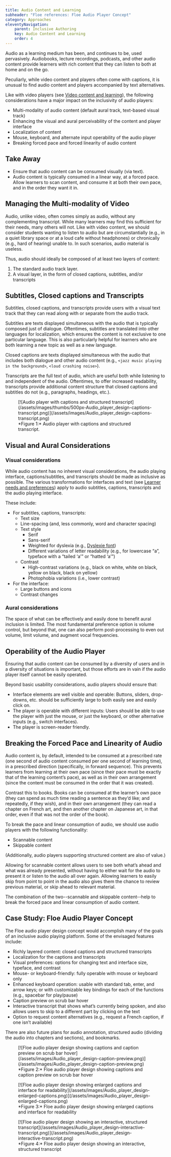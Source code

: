 ```yaml
---
title: Audio Content and Learning
subheader: "Floe references: Floe Audio Player Concept"
category: Approaches
eleventyNavigation:
    parent: Inclusive Authoring
    key: Audio Content and Learning
    order: 4
---
```


Audio as a learning medium has been, and continues to be, used pervasively. Audiobooks, lecture recordings, podcasts,
and other audio content provide learners with rich content that they can listen to both at home and on the go.

Peculiarly, while video content and players often come with captions, it is unusual to find audio content and players
accompanied by text alternatives.

Like with video players (see [Video content and learning](VideoContentAndLearning.html)), the following considerations
have a major impact on the inclusivity of audio players:

* Multi-modality of audio content (default aural track, text-based visual track)
* Enhancing the visual and aural perceivability of the content and player interface
* Localization of content
* Mouse, keyboard, and alternate input operability of the audio player
* Breaking forced pace and forced linearity of audio content

## Take Away

* Ensure that audio content can be consumed visually (via text).
* Audio content is typically consumed in a linear way, at a forced pace. Allow learners to scan content, and consume it
at both their own pace, and in the order they want it in.

## Managing the Multi-modality of Video

Audio, unlike video, often comes simply as audio, without any complementing transcript. While many learners may find
this sufficient for their needs, many others will not. Like with video content, we should consider students wanting to
listen to audio but are circumstantially (e.g., in a quiet library space or at a loud cafe without headphones) or
chronically (e.g., hard of hearing) unable to. In such scenarios, audio material is useless.

Thus, audio should ideally be composed of at least two layers of content:

1. The standard audio track layer.
2. A visual layer, in the form of closed captions, subtitles, and/or transcripts

## Subtitles, Closed captions and Transcripts

Subtitles, closed captions, and transcripts provide users with a visual text track that they can read along with or
separate from the audio track.

Subtitles are texts displayed simultaneous with the audio that is typically composed just of dialogue. Oftentimes,
subtitles are translated into other languages for localization, which ensures the content is not exclusive to one
particular language. This is also particularly helpful for learners who are both learning a new topic as well as a new language.

Closed captions are texts displayed simultaneous with the audio that includes both dialogue and other audio content
(e.g., `<jazz music playing in the background>`, `<loud crashing noise>`).

Transcripts are the full text of audio, which are useful both while listening to and independent of the audio.
Oftentimes, to offer increased readability, transcripts provide additional content structure that closed captions and
subtitles do not (e.g., paragraphs, headings, etc.).

<figure>
[![Audio player with captions and structured transcript](/assets/images/thumbs/500px-Audio_player_design-captions-transcript.png)](/assets/images/Audio_player_design-captions-transcript.png)
<figcaption>
*Figure 1:* Audio player with captions and structured transcript.
</figcaption>
</figure>

## Visual and Aural Considerations

### Visual considerations

While audio content has no inherent visual considerations, the audio playing interface, captions/subtitles, and
transcripts should be made as inclusive as possible. The various transformations for interfaces and text (see
[Learner needs and preferences](MeetLearnerNeedsAndPreferences.html)) apply to audio subtitles, captions, transcripts
and the audio playing interface.

These include:

* For subtitles, captions, transcripts:
  * Text size
  * Line-spacing (and, less commonly, word and character spacing)
  * Text style
    * Serif
    * Sans-serif
    * Weighted for dyslexia (e.g., [Dyslexie font](http://www.dyslexiefont.com/en/dyslexia-font/))
    * Different variations of letter readability (e.g., for lowercase “a”,
    typeface with a “tailed ‘a’” or “hatted ‘a’”)
  * Contrast
    * High-contrast variations (e.g., black on white, white on black, yellow
    on black, black on yellow)
    * Photophobia variations (i.e., lower contrast)
* For the interface:
  * Large buttons and icons
  * Contrast changes

### Aural considerations

The space of what can be effectively and easily done to benefit aural inclusion is limited. The most fundamental
preference option is volume control, but beyond that, one can also perform post-processing to even out volume, limit
volume, and augment vocal frequencies.

## Operability of the Audio Player

Ensuring that audio content can be consumed by a diversity of users and in a diversity of situations is important, but
those efforts are in vain if the audio player itself cannot be easily operated.

Beyond basic usability considerations, audio players should ensure that:

* Interface elements are well visible and operable: Buttons, sliders, drop-downs, etc. should be sufficiently large to
both easily see and easily click on.
* The player is operable with different inputs: Users should be able to use the player with just the mouse, or just the
keyboard, or other alternative inputs (e.g., switch interfaces).
* The player is screen-reader friendly.

## Breaking the Forced Pace and Linearity of Audio

Audio content is, by default, intended to be consumed at a prescribed rate (one second of audio content consumed per one
second of learning time), in a prescribed direction (specifically, in forward sequence). This prevents learners from
learning at their own pace (since their pace must be exactly that of the learning content’s pace), as well as in their
own arrangement (since the content must be consumed in the order that it was created).

Contrast this to books. Books can be consumed at the learner’s own pace (they can spend as much time reading a sentence
as they’d like; and repeatedly, if they wish), and in their own arrangement (they can read a chapter on French art, and
then another chapter on Japanese art, in that order, even if that was not the order of the book).

To break the pace and linear consumption of audio, we should use audio players with the following functionality:

* Scannable content
* Skippable content

(Additionally, audio players supporting structured content are also of value.)

Allowing for scannable content allows users to see both what’s ahead and what was already presented, without having to
either wait for the audio to present it or listen to the audio all over again. Allowing learners to easily skip from
point to point in the audio also gives them the chance to review previous material, or skip ahead to relevant material.

The combination of the two--scannable and skippable content--help to break the forced pace and linear consumption of
audio content.

## Case Study: Floe Audio Player Concept

The Floe audio player design concept would accomplish many of the goals of an inclusive audio playing platform. Some of
the envisaged features include:

* Richly layered content: closed captions and structured transcripts
* Localization for the captions and transcripts
* Visual preferences: options for changing text and interface size, typeface, and contrast
* Mouse- or keyboard-friendly: fully operable with mouse or keyboard only
* Enhanced keyboard operation: usable with standard tab, enter, and arrow keys; or with customizable key bindings for
each of the functions (e.g., spacebar for play/pause)
* Caption preview on scrub bar hover
* Interactive transcript that shows what’s currently being spoken, and also allows users to skip to a different part by
clicking on the text
* Option to request content alternatives (e.g., request a French caption, if one isn’t available)

There are also future plans for audio annotation, structured audio (dividing the audio into chapters and sections), and bookmarks.

<figure>
[![Floe audio player design showing captions and caption preview on scrub bar hover](/assets/images/Audio_player_design-caption-preview.png)](/assets/images/Audio_player_design-caption-preview.png)
<figcaption>
*Figure 2:* Floe audio player design showing captions and caption preview on scrub bar hover
</figcaption>
</figure>

<figure>
[![Floe audio player design showing enlarged captions and interface for readability](/assets/images/Audio_player_design-enlarged-captions.png)](/assets/images/Audio_player_design-enlarged-captions.png)
<figcaption>
*Figure 3:* Floe audio player design showing enlarged captions and interface for readability
</figcaption>
</figure>

<figure>
[![Floe audio player design showing an interactive, structured transcript](/assets/images/Audio_player_design-interactive-transcript.png)](/assets/images/Audio_player_design-interactive-transcript.png)
<figcaption>
*Figure 4:* Floe audio player design showing an interactive, structured transcript
</figcaption>
</figure>
